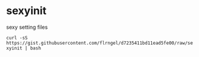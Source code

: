 sexyinit
========

sexy setting files

`curl -sS https://gist.githubusercontent.com/flrngel/d7235411bd11ead5fe00/raw/sexyinit | bash`
